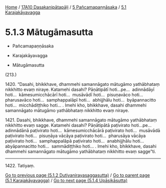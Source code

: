 
[Home](/) / [17A10 Dasakanipātapāḷi](../../../17A10.md) / [5 Pañcamapaṇṇāsaka](../../5.md) / [5.1 Karajakāyavagga](../5.1.md)

# 5.1.3 Mātugāmasutta

* Pañcamapaṇṇāsaka

* Karajakāyavagga

* Mātugāmasutta

(213.)

1420\. “Dasahi, bhikkhave, dhammehi samannāgato mātugāmo yathābhataṃ nikkhitto evaṃ niraye. Katamehi dasahi? Pāṇātipātī hoti…pe…  adinnādāyī hoti…  kāmesumicchācārī hoti…  musāvādī hoti…  pisuṇavāco hoti…  pharusavāco hoti…  samphappalāpī hoti…  abhijjhālu hoti…  byāpannacitto hoti…  micchādiṭṭhiko hoti… . Imehi kho, bhikkhave, dasahi dhammehi samannāgato mātugāmo yathābhataṃ nikkhitto evaṃ niraye.

1421\. Dasahi, bhikkhave, dhammehi samannāgato mātugāmo yathābhataṃ nikkhitto evaṃ sagge. Katamehi dasahi? Pāṇātipātā paṭivirato hoti…pe…  adinnādānā paṭivirato hoti…  kāmesumicchācārā paṭivirato hoti…  musāvādā paṭivirato hoti…  pisuṇāya vācāya paṭivirato hoti…  pharusāya vācāya paṭivirato hoti…  samphappalāpā paṭivirato hoti…  anabhijjhālu hoti…  abyāpannacitto hoti…  sammādiṭṭhiko hoti… . Imehi kho, bhikkhave, dasahi dhammehi samannāgato mātugāmo yathābhataṃ nikkhitto evaṃ sagge”ti.

---

1422\. Tatiyaṃ.



[Go to previous page (5.1.2 Dutiyanirayasaggasutta)](5.1.2.md) / [Go to parent page (5.1 Karajakāyavagga)](../5.1.md) / [Go to next page (5.1.4 Upāsikāsutta)](5.1.4.md)


